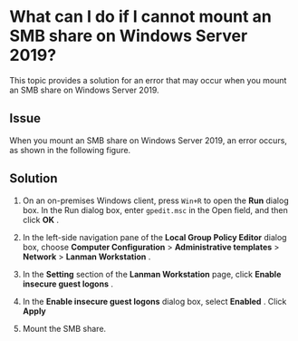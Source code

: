 What can I do if I cannot mount an SMB share on Windows Server 2019? 
=========================================================================================

This topic provides a solution for an error that may occur when you mount an SMB share on Windows Server 2019.

Issue 
--------------------------

When you mount an SMB share on Windows Server 2019, an error occurs, as shown in the following figure.

Solution 
-----------------------------

1. On an on-premises Windows client, press `Win+R` to open the **Run** dialog box. In the Run dialog box, enter `gpedit.msc` in the Open field, and then click **OK** .

   

2. In the left-side navigation pane of the **Local Group Policy Editor** dialog box, choose **Computer Configuration** \> **Administrative templates** \> **Network** \> **Lanman Workstation** .

   

3. In the **Setting** section of the **Lanman Workstation** page, click **Enable insecure guest logons** .

   

4. In the **Enable insecure guest logons** dialog box, select **Enabled** . Click **Apply**

   

5. Mount the SMB share.

   




